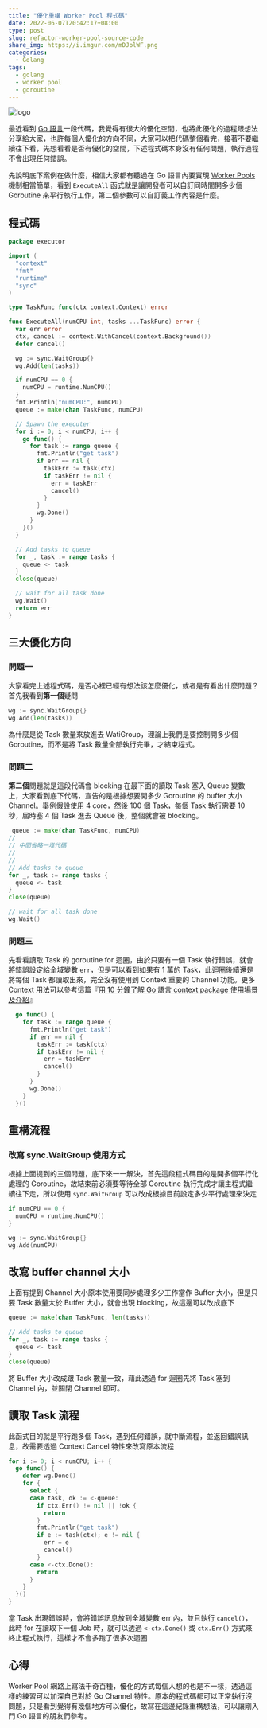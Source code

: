 ```yaml
---
title: "優化重構 Worker Pool 程式碼"
date: 2022-06-07T20:42:17+08:00
type: post
slug: refactor-worker-pool-source-code
share_img: https://i.imgur.com/mDJolWF.png
categories:
  - Golang
tags:
  - golang
  - worker pool
  - goroutine
---
```


![logo](https://i.imgur.com/mDJolWF.png)

最近看到 [Go 語言][1]一段代碼，我覺得有很大的優化空間，也將此優化的過程跟想法分享給大家，也許每個人優化的方向不同，大家可以把代碼整個看完，接著不要繼續往下看，先想看看是否有優化的空間，下述程式碼本身沒有任何問題，執行過程不會出現任何錯誤。

先說明底下案例在做什麼，相信大家都有聽過在 Go 語言內要實現 [Worker Pools][2] 機制相當簡單，看到 `ExecuteAll` 函式就是讓開發者可以自訂同時間開多少個 Goroutine 來平行執行工作，第二個參數可以自訂義工作內容是什麼。

[1]:https://go.dev
[2]:https://gobyexample.com/worker-pools

<!--more-->

## 程式碼

```go
package executor

import (
  "context"
  "fmt"
  "runtime"
  "sync"
)

type TaskFunc func(ctx context.Context) error

func ExecuteAll(numCPU int, tasks ...TaskFunc) error {
  var err error
  ctx, cancel := context.WithCancel(context.Background())
  defer cancel()

  wg := sync.WaitGroup{}
  wg.Add(len(tasks))

  if numCPU == 0 {
    numCPU = runtime.NumCPU()
  }
  fmt.Println("numCPU:", numCPU)
  queue := make(chan TaskFunc, numCPU)

  // Spawn the executer
  for i := 0; i < numCPU; i++ {
    go func() {
      for task := range queue {
        fmt.Println("get task")
        if err == nil {
          taskErr := task(ctx)
          if taskErr != nil {
            err = taskErr
            cancel()
          }
        }
        wg.Done()
      }
    }()
  }

  // Add tasks to queue
  for _, task := range tasks {
    queue <- task
  }
  close(queue)

  // wait for all task done
  wg.Wait()
  return err
}
```

## 三大優化方向

### 問題一

大家看完上述程式碼，是否心裡已經有想法該怎麼優化，或者是有看出什麼問題？首先我看到**第一個**疑問

```go
wg := sync.WaitGroup{}
wg.Add(len(tasks))
```

為什麼是從 Task 數量來放進去 WatiGroup，理論上我們是要控制開多少個 Goroutine，而不是將 Task 數量全部執行完畢，才結束程式。

### 問題二

**第二個**問題就是這段代碼會 blocking 在最下面的讀取 Task 塞入 Queue 變數上，大家看到底下代碼，宣告的是根據想要開多少 Goroutine 的 buffer 大小 Channel。舉例假設使用 4 core，然後 100 個 Task，每個 Task 執行需要 10 秒，屆時塞 4 個 Task 進去 Queue 後，整個就會被 blocking。

```go
 queue := make(chan TaskFunc, numCPU)
//
// 中間省略一堆代碼
//
//
// Add tasks to queue
for _, task := range tasks {
  queue <- task
}
close(queue)

// wait for all task done
wg.Wait()
```

### 問題三

先看看讀取 Task 的 goroutine for 迴圈，由於只要有一個 Task 執行錯誤，就會將錯誤設定給全域變數 `err`，但是可以看到如果有 1 萬的 Task，此迴圈後續還是將每個 Task 都讀取出來，完全沒有使用到 Context 重要的 Channel 功能。更多 Context 用法可以參考這篇『[用 10 分鐘了解 Go 語言 context package 使用場景及介紹][31]』

[31]:https://blog.wu-boy.com/2020/05/understant-golang-context-in-10-minutes/

```go
  go func() {
    for task := range queue {
      fmt.Println("get task")
      if err == nil {
        taskErr := task(ctx)
        if taskErr != nil {
          err = taskErr
          cancel()
        }
      }
      wg.Done()
    }
  }()
```

## 重構流程

### 改寫 sync.WaitGroup 使用方式

根據上面提到的三個問題，底下來一一解決，首先這段程式碼目的是開多個平行化處理的 Goroutine，故結束前必須要等待全部 Goroutine 執行完成才讓主程式繼續往下走，所以使用 `sync.WaitGroup` 可以改成根據目前設定多少平行處理來決定

```go
if numCPU == 0 {
  numCPU = runtime.NumCPU()
}

wg := sync.WaitGroup{}
wg.Add(numCPU)
```

## 改寫 buffer channel 大小

上面有提到 Channel 大小原本使用要同步處理多少工作當作 Buffer 大小，但是只要 Task 數量大於 Buffer 大小，就會出現 blocking，故這邊可以改成底下

```go
queue := make(chan TaskFunc, len(tasks))

// Add tasks to queue
for _, task := range tasks {
  queue <- task
}
close(queue)
```

將 Buffer 大小改成跟 Task 數量一致，藉此透過 for 迴圈先將 Task 塞到 Channel 內，並關閉 Channel 即可。

## 讀取 Task 流程

此函式目的就是平行跑多個 Task，遇到任何錯誤，就中斷流程，並返回錯誤訊息，故需要透過 Context Cancel 特性來改寫原本流程

```go
for i := 0; i < numCPU; i++ {
  go func() {
    defer wg.Done()
    for {
      select {
      case task, ok := <-queue:
        if ctx.Err() != nil || !ok {
          return
        }
        fmt.Println("get task")
        if e := task(ctx); e != nil {
          err = e
          cancel()
        }
      case <-ctx.Done():
        return
      }
    }
  }()
}
```

當 Task 出現錯誤時，會將錯誤訊息放到全域變數 err 內，並且執行 `cancel()`，此時 for 在讀取下一個 Job 時，就可以透過 `<-ctx.Done()` 或 `ctx.Err()` 方式來終止程式執行，這樣才不會多跑了很多次迴圈

## 心得

Worker Pool 網路上寫法千奇百種，優化的方式每個人想的也是不一樣，透過這樣的練習可以加深自己對於 Go Channel 特性。原本的程式碼都可以正常執行沒問題，只是看到覺得有幾個地方可以優化，故寫在這邊紀錄重構想法，可以讓剛入門 Go 語言的朋友們參考。

